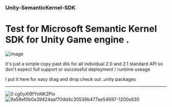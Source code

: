 ### Unity-SemanticKernel-SDK
# Test for Microsoft Semantic Kernel SDK for Unity Game engine .



![image](https://github.com/PrestigeDevop/Unity-SemanticKernel-SDK/assets/85388342/bc9b6b45-00c3-4d00-96a8-f64365d52835)

it's just a simple copy past dlls for all individual 2.0 and 2.1 standard API so don't expect full support or successful deployment / runtime useage 


 I put it here for easy drag and drop 
check out .unity packages 


---




![0 cg0yXl9fYnNK2Pio](https://github.com/PrestigeDevop/Unity-SemanticKernel-SDK/assets/85388342/db6ed745-a3ef-4277-88c9-6143152da422)
![9a58ef0b0a39424aaf70dd4c30539b477ae54697-1200x630](https://github.com/PrestigeDevop/Unity-SemanticKernel-SDK/assets/85388342/33e54ed4-ace3-42b6-ac32-ae68a1d5c99e)


